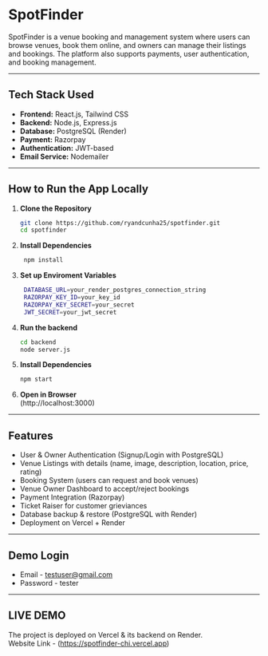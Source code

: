# SpotFinder

SpotFinder is a venue booking and management system where users can browse venues, book them online, and owners can manage their listings and bookings. The platform also supports payments, user authentication, and booking management.

---

## Tech Stack Used
- **Frontend:** React.js, Tailwind CSS  
- **Backend:** Node.js, Express.js  
- **Database:** PostgreSQL (Render)
- **Payment:** Razorpay 
- **Authentication:** JWT-based
- **Email Service:** Nodemailer

---

## How to Run the App Locally

1. **Clone the Repository**
   ```bash
   git clone https://github.com/ryandcunha25/spotfinder.git
   cd spotfinder
   ```

2. **Install Dependencies**
   ```bash
    npm install
   ```

4. **Set up Enviroment Variables**
   ```bash
    DATABASE_URL=your_render_postgres_connection_string
    RAZORPAY_KEY_ID=your_key_id
    RAZORPAY_KEY_SECRET=your_secret
    JWT_SECRET=your_jwt_secret
   ```

5. **Run the backend**
   ```bash
   cd backend
   node server.js
   ```

6. **Install Dependencies**
   ```bash
   npm start
   ```

8. **Open in Browser** <br>
   (http://localhost:3000)

---

## Features

- User & Owner Authentication (Signup/Login with PostgreSQL)
- Venue Listings with details (name, image, description, location, price, rating)
- Booking System (users can request and book venues)
- Venue Owner Dashboard to accept/reject bookings
- Payment Integration (Razorpay)
- Ticket Raiser for customer grieviances
- Database backup & restore (PostgreSQL with Render)
- Deployment on Vercel + Render

---

## Demo Login 
* Email - testuser@gmail.com
* Password - tester

---

## LIVE DEMO
The project is deployed on Vercel & its backend on Render. <br>
Website Link - (https://spotfinder-chi.vercel.app)
  
